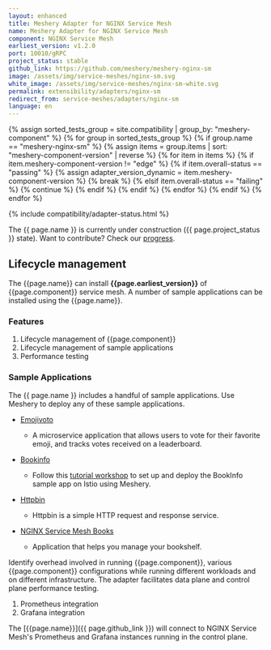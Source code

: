 ```yaml
---
layout: enhanced
title: Meshery Adapter for NGINX Service Mesh
name: Meshery Adapter for NGINX Service Mesh
component: NGINX Service Mesh
earliest_version: v1.2.0
port: 10010/gRPC
project_status: stable
github_link: https://github.com/meshery/meshery-nginx-sm
image: /assets/img/service-meshes/nginx-sm.svg
white_image: /assets/img/service-meshes/nginx-sm-white.svg
permalink: extensibility/adapters/nginx-sm
redirect_from: service-meshes/adapters/nginx-sm
language: en
---
```


{% assign sorted_tests_group = site.compatibility | group_by: "meshery-component" %}
{% for group in sorted_tests_group %}
      {% if group.name == "meshery-nginx-sm" %}
        {% assign items = group.items | sort: "meshery-component-version" | reverse %}
        {% for item in items %}
          {% if item.meshery-component-version != "edge" %}
            {% if item.overall-status == "passing" %}
              {% assign adapter_version_dynamic = item.meshery-component-version %}
              {% break %}
            {% elsif item.overall-status == "failing" %}
              {% continue %}
            {% endif %}
          {% endif %}
        {% endfor %} 
      {% endif %}
{% endfor %}

{% include compatibility/adapter-status.html %}

The {{ page.name }} is currently under construction ({{ page.project_status }} state). Want to contribute? Check our [progress]({{page.github_link}}).

## Lifecycle management

The {{page.name}} can install **{{page.earliest_version}}** of {{page.component}} service mesh. A number of sample applications can be installed using the {{page.name}}.

### Features

1. Lifecycle management of {{page.component}}
1. Lifecycle management of sample applications
1. Performance testing

### Sample Applications

The {{ page.name }} includes a handful of sample applications. Use Meshery to deploy any of these sample applications.

- [Emojivoto]({{site.baseurl}}/guides/sample-apps#emojivoto)

  - A microservice application that allows users to vote for their favorite emoji, and tracks votes received on a leaderboard.

- [Bookinfo]({{site.baseurl}}/guides/sample-apps#bookinfo)

  - Follow this [tutorial workshop](https://github.com/layer5io/istio-service-mesh-workshop/blob/master/lab-2/README.md) to set up and deploy the BookInfo sample app on Istio using Meshery.

- [Httpbin]({{site.baseurl}}/guides/sample-apps#httpbin)

  - Httpbin is a simple HTTP request and response service.

- [NGINX Service Mesh Books](https://github.com/BuoyantIO/booksapp)
  - Application that helps you manage your bookshelf.

Identify overhead involved in running {{page.component}}, various {{page.component}} configurations while running different workloads and on different infrastructure. The adapter facilitates data plane and control plane performance testing.

1. Prometheus integration
1. Grafana integration

The [{{page.name}}]({{ page.github_link }}) will connect to NGINX Service Mesh's Prometheus and Grafana instances running in the control plane.

